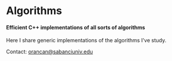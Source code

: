 # Algorithms
<h4>Efficient C++ implementations of all sorts of algorithms</h4>

Here I share generic implementations of the algorithms I've study.

Contact: orancan@sabanciuniv.edu
